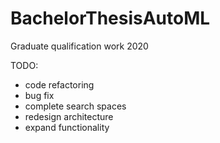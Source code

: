 # BachelorThesisAutoML
Graduate qualification work 2020

TODO:
* code refactoring
* bug fix
* complete search spaces
* redesign architecture
* expand functionality
